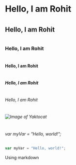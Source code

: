 # <h1>Hello, I am Rohit<h1>
# <h2>Hello, I am Rohit</h2>
# <h3>Hello, I am Rohit</h3>
# <h4>Hello, I am Rohit</h4>
# <h5>Hello, I am Rohit</h5>
# <h6>Hello, I am Rohit</h6>

# <h6>![Image of Yaktocat](https://octodex.github.com/images/yaktocat.png)<h6>



# <h6>var myVar = "Hello, world!";<h6>
``` javascript
var myVar = "Hello, world!";
```























Using markdown
